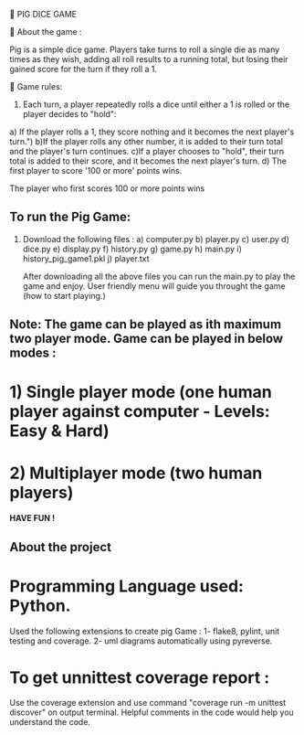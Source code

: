 🐷 PIG DICE GAME 

🎲 About the game :

Pig is a simple dice game. Players take turns to roll a single die as many times as they wish, 
adding all roll results to a running total, 
but losing their gained score for the turn if they roll a 1.

📖 Game rules:
1. Each turn, a player repeatedly rolls a dice until either a 1 is rolled or the player decides to "hold": 

a) If the player rolls a 1, they score nothing and it becomes the next player's turn.")
b)If the player rolls any other number, it is added to their turn total and the player's turn continues.
c)If a player chooses to "hold", their turn total is added to their score, and it becomes the next player's turn.
d) The first player to score '100 or more' points wins.

The player who first scores 100 or more points wins


## To run the Pig Game:

1) Download the following files :
    a) computer.py
    b) player.py
    c) user.py
    d) dice.py
    e) display.py
    f) history.py
    g) game.py
    h) main.py
    i) history_pig_game1.pkl
    j) player.txt

    After downloading all the above files you can run the main.py to play the game and enjoy. User friendly menu will guide
    you throught the game (how to start playing.)

## Note: The game can be played as ith maximum two player mode. Game can be played in below modes :
# 1) Single player mode (one human player against computer - Levels: Easy & Hard)
# 2) Multiplayer mode (two human players)
   
 ####  HAVE FUN !

## About the project

# Programming Language used: Python.

Used the following extensions to create pig Game :
1- flake8, pylint, unit testing and coverage.
2- uml diagrams automatically using pyreverse.

# To get unnittest coverage report :
Use the coverage extension and use command "coverage run -m unittest discover" on output terminal. 
Helpful comments in the code would help you understand the code.
